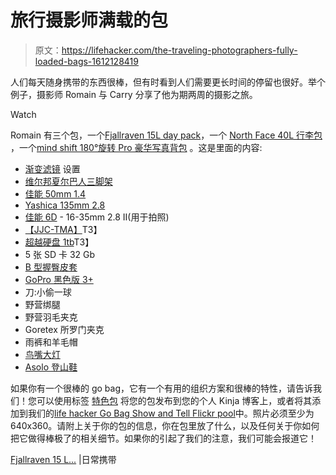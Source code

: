# 旅行摄影师满载的包

> 原文：<https://lifehacker.com/the-traveling-photographers-fully-loaded-bags-1612128419>

人们每天随身携带的东西很棒，但有时看到人们需要更长时间的停留也很好。举个例子，摄影师 Romain 与 Carry 分享了他为期两周的摄影之旅。

Watch

Romain 有三个包，一个[Fjallraven 15L day pack](http://www.fjallraven.us/products/rucksack-no-21-medium)，一个 [North Face 40L 行李包](http://www.amazon.com/dp/B0058YA454?asc_campaign=InlineText&asc_refurl=https://lifehacker.com/the-traveling-photographers-fully-loaded-bags-1612128419&asc_source=&tag=kinjalifehackerlink-20) ，一个[mind shift 180°旋转 Pro 豪华写真背包](http://www.amazon.com/dp/B00DOEQB3E?asc_campaign=InlineText&asc_refurl=https://lifehacker.com/the-traveling-photographers-fully-loaded-bags-1612128419&asc_source=&tag=kinjalifehackerlink-20) 。这是里面的内容:

*   [渐变滤镜](http://www.amazon.com/dp/B00H8S2DCU?asc_campaign=InlineText&asc_refurl=https://lifehacker.com/the-traveling-photographers-fully-loaded-bags-1612128419&asc_source=&tag=kinjalifehackerlink-20) 设置
*   [维尔邦夏尔巴人三脚架](http://www.amazon.com/dp/B000IGBB22?asc_campaign=InlineText&asc_refurl=https://lifehacker.com/the-traveling-photographers-fully-loaded-bags-1612128419&asc_source=&tag=kinjalifehackerlink-20)
*   [佳能 50mm 1.4](http://www.amazon.com/dp/B00009XVCZ?asc_campaign=InlineText&asc_refurl=https://lifehacker.com/the-traveling-photographers-fully-loaded-bags-1612128419&asc_source=&tag=kinjalifehackerlink-20)
*   [Yashica 135mm 2.8](http://www.amazon.com/dp/B00BSLQT32?asc_campaign=InlineText&asc_refurl=https://lifehacker.com/the-traveling-photographers-fully-loaded-bags-1612128419&asc_source=&tag=kinjalifehackerlink-20)
*   [佳能 6D](http://www.amazon.com/dp/B009B0MZ8U?asc_campaign=InlineText&asc_refurl=https://lifehacker.com/the-traveling-photographers-fully-loaded-bags-1612128419&asc_source=&tag=kinjalifehackerlink-20) - 16-35mm 2.8 II(用于拍照)
*   [【JJC-TMA】](http://www.amazon.com/dp/B003656QCM?asc_campaign=InlineText&asc_refurl=https://lifehacker.com/the-traveling-photographers-fully-loaded-bags-1612128419&asc_source=&tag=kinjalifehackerlink-20)T3】
*   [超越硬盘 1tb](http://www.amazon.com/dp/B005FA2XRI?asc_campaign=InlineText&asc_refurl=https://lifehacker.com/the-traveling-photographers-fully-loaded-bags-1612128419&asc_source=&tag=kinjalifehackerlink-20)T3】
*   5 张 SD 卡 32 Gb
*   [B 型握臀皮套](http://www.amazon.com/dp/B0056FMNYA?asc_campaign=InlineText&asc_refurl=https://lifehacker.com/the-traveling-photographers-fully-loaded-bags-1612128419&asc_source=&tag=kinjalifehackerlink-20)
*   [GoPro 黑色版 3+](http://www.amazon.com/dp/B00F3F0GLU?asc_campaign=InlineText&asc_refurl=https://lifehacker.com/the-traveling-photographers-fully-loaded-bags-1612128419&asc_source=&tag=kinjalifehackerlink-20)
*   刀:小偷一球
*   野营绑腿
*   野营羽毛夹克
*   Goretex 所罗门夹克
*   雨裤和羊毛帽
*   [鸟嘴大灯](http://www.amazon.com/dp/B00H8JC3EC?asc_campaign=InlineText&asc_refurl=https://lifehacker.com/the-traveling-photographers-fully-loaded-bags-1612128419&asc_source=&tag=kinjalifehackerlink-20)
*   [Asolo 登山鞋](http://www.asolo.com/en)

如果你有一个很棒的 go bag，它有一个有用的组织方案和很棒的特性，请告诉我们！您可以使用标签 [特色包](http://kinja.com/tag/featured-bag) 将您的包发布到您的个人 Kinja 博客上，或者将其添加到我们的[life hacker Go Bag Show and Tell Flickr pool](http://www.flickr.com/groups/2301352@N21)中。照片必须至少为 640x360。请附上关于你的包的信息，你在包里放了什么，以及任何关于你如何把它做得棒极了的相关细节。如果你的引起了我们的注意，我们可能会报道它！

[Fjallraven 15 L...](http://everyday-carry.com/post/92926312659/fjallraven-15l-daypack-the-north-face-40l-duffel) |日常携带